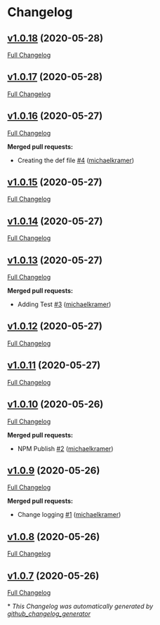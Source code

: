 # Changelog

## [v1.0.18](https://github.com/michaelkramer/backpack/tree/v1.0.18) (2020-05-28)

[Full Changelog](https://github.com/michaelkramer/backpack/compare/v1.0.17...v1.0.18)

## [v1.0.17](https://github.com/michaelkramer/backpack/tree/v1.0.17) (2020-05-28)

[Full Changelog](https://github.com/michaelkramer/backpack/compare/v1.0.16...v1.0.17)

## [v1.0.16](https://github.com/michaelkramer/backpack/tree/v1.0.16) (2020-05-27)

[Full Changelog](https://github.com/michaelkramer/backpack/compare/v1.0.15...v1.0.16)

**Merged pull requests:**

- Creating the def file [\#4](https://github.com/michaelkramer/backpack/pull/4) ([michaelkramer](https://github.com/michaelkramer))

## [v1.0.15](https://github.com/michaelkramer/backpack/tree/v1.0.15) (2020-05-27)

[Full Changelog](https://github.com/michaelkramer/backpack/compare/v1.0.14...v1.0.15)

## [v1.0.14](https://github.com/michaelkramer/backpack/tree/v1.0.14) (2020-05-27)

[Full Changelog](https://github.com/michaelkramer/backpack/compare/v1.0.13...v1.0.14)

## [v1.0.13](https://github.com/michaelkramer/backpack/tree/v1.0.13) (2020-05-27)

[Full Changelog](https://github.com/michaelkramer/backpack/compare/v1.0.12...v1.0.13)

**Merged pull requests:**

- Adding Test [\#3](https://github.com/michaelkramer/backpack/pull/3) ([michaelkramer](https://github.com/michaelkramer))

## [v1.0.12](https://github.com/michaelkramer/backpack/tree/v1.0.12) (2020-05-27)

[Full Changelog](https://github.com/michaelkramer/backpack/compare/v1.0.11...v1.0.12)

## [v1.0.11](https://github.com/michaelkramer/backpack/tree/v1.0.11) (2020-05-27)

[Full Changelog](https://github.com/michaelkramer/backpack/compare/v1.0.10...v1.0.11)

## [v1.0.10](https://github.com/michaelkramer/backpack/tree/v1.0.10) (2020-05-26)

[Full Changelog](https://github.com/michaelkramer/backpack/compare/v1.0.9...v1.0.10)

**Merged pull requests:**

- NPM Publish [\#2](https://github.com/michaelkramer/backpack/pull/2) ([michaelkramer](https://github.com/michaelkramer))

## [v1.0.9](https://github.com/michaelkramer/backpack/tree/v1.0.9) (2020-05-26)

[Full Changelog](https://github.com/michaelkramer/backpack/compare/v1.0.8...v1.0.9)

**Merged pull requests:**

- Change logging [\#1](https://github.com/michaelkramer/backpack/pull/1) ([michaelkramer](https://github.com/michaelkramer))

## [v1.0.8](https://github.com/michaelkramer/backpack/tree/v1.0.8) (2020-05-26)

[Full Changelog](https://github.com/michaelkramer/backpack/compare/v1.0.7...v1.0.8)

## [v1.0.7](https://github.com/michaelkramer/backpack/tree/v1.0.7) (2020-05-26)

[Full Changelog](https://github.com/michaelkramer/backpack/compare/0c2f782571d8085373c8ca9e4a57b5b531d733b9...v1.0.7)



\* *This Changelog was automatically generated by [github_changelog_generator](https://github.com/github-changelog-generator/github-changelog-generator)*
